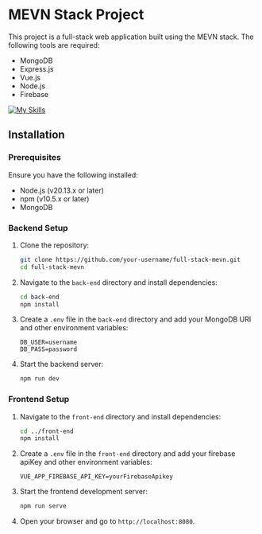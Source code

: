 # MEVN Stack Project

This project is a full-stack web application built using the MEVN stack. The following tools are required:
- MongoDB
- Express.js
- Vue.js
- Node.js
- Firebase

[![My Skills](https://skillicons.dev/icons?i=mongodb,express,vue,nodejs,firebase)](https://skillicons.dev)

## Installation

### Prerequisites

Ensure you have the following installed:

- Node.js (v20.13.x or later)
- npm (v10.5.x or later)
- MongoDB

### Backend Setup

1. Clone the repository:
    ```bash
    git clone https://github.com/your-username/full-stack-mevn.git
    cd full-stack-mevn
    ```

2. Navigate to the `back-end` directory and install dependencies:
    ```bash
    cd back-end
    npm install
    ```

3. Create a `.env` file in the `back-end` directory and add your MongoDB URI and other environment variables:
    ```
    DB_USER=username
    DB_PASS=password
    ```

4. Start the backend server:
    ```bash
    npm run dev
    ```

### Frontend Setup

1. Navigate to the `front-end` directory and install dependencies:
    ```bash
    cd ../front-end
    npm install
    ```
2. Create a `.env` file in the `front-end` directory and add your firebase apiKey and other environment variables:
    ```
    VUE_APP_FIREBASE_API_KEY=yourFirebaseApikey
    ```

3. Start the frontend development server:
    ```bash
    npm run serve
    ```

4. Open your browser and go to `http://localhost:8080`.
